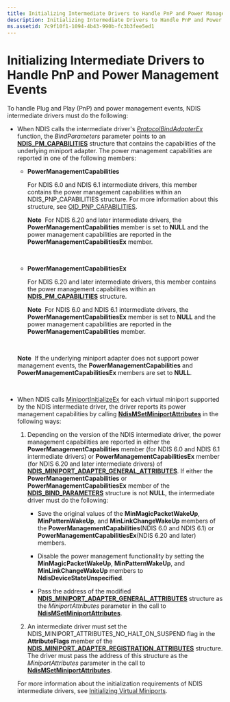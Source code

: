 ```yaml
---
title: Initializing Intermediate Drivers to Handle PnP and Power Management Events
description: Initializing Intermediate Drivers to Handle PnP and Power Management Events
ms.assetid: 7c9f10f1-1094-4b43-990b-fc3b3fee5ed1
---
```


# Initializing Intermediate Drivers to Handle PnP and Power Management Events


To handle Plug and Play (PnP) and power management events, NDIS intermediate drivers must do the following:

-   When NDIS calls the intermediate driver's [*ProtocolBindAdapterEx*](https://msdn.microsoft.com/library/windows/hardware/ff570220) function, the *BindParameters* parameter points to an [**NDIS\_PM\_CAPABILITIES**](https://msdn.microsoft.com/library/windows/hardware/ff566748) structure that contains the capabilities of the underlying miniport adapter. The power management capabilities are reported in one of the following members:

    -   **PowerManagementCapabilities**

        For NDIS 6.0 and NDIS 6.1 intermediate drivers, this member contains the power management capabilities within an NDIS\_PNP\_CAPABILITIES structure. For more information about this structure, see [OID\_PNP\_CAPABILITIES](https://msdn.microsoft.com/library/windows/hardware/ff569774).

        **Note**  For NDIS 6.20 and later intermediate drivers, the **PowerManagementCapabilities** member is set to **NULL** and the power management capabilities are reported in the **PowerManagementCapabilitiesEx** member.

         

    -   **PowerManagementCapabilitiesEx**

        For NDIS 6.20 and later intermediate drivers, this member contains the power management capabilities within an [**NDIS\_PM\_CAPABILITIES**](https://msdn.microsoft.com/library/windows/hardware/ff566748) structure.

        **Note**  For NDIS 6.0 and NDIS 6.1 intermediate drivers, the **PowerManagementCapabilitiesEx** member is set to **NULL** and the power management capabilities are reported in the **PowerManagementCapabilities** member.

         

    **Note**  If the underlying miniport adapter does not support power management events, the **PowerManagementCapabilities** and **PowerManagementCapabilitiesEx** members are set to **NULL**.

     

-   When NDIS calls [MiniportInitializeEx](miniportinitializeex-requirements.md) for each virtual miniport supported by the NDIS intermediate driver, the driver reports its power management capabilities by calling [**NdisMSetMiniportAttributes**](https://msdn.microsoft.com/library/windows/hardware/ff563672) in the following ways:

    1.  Depending on the version of the NDIS intermediate driver, the power management capabilities are reported in either the **PowerManagementCapabilities** member (for NDIS 6.0 and NDIS 6.1 intermediate drivers) or **PowerManagementCapabilitiesEx** member (for NDIS 6.20 and later intermediate drivers) of [**NDIS\_MINIPORT\_ADAPTER\_GENERAL\_ATTRIBUTES**](https://msdn.microsoft.com/library/windows/hardware/ff565923). If either the **PowerManagementCapabilities** or **PowerManagementCapabilitiesEx** member of the [**NDIS\_BIND\_PARAMETERS**](https://msdn.microsoft.com/library/windows/hardware/ff564832) structure is not **NULL**, the intermediate driver must do the following:

        -   Save the original values of the **MinMagicPacketWakeUp**, **MinPatternWakeUp**, and **MinLinkChangeWakeUp** members of the **PowerManagementCapabilities**(NDIS 6.0 and NDIS 6.1) or **PowerManagementCapabilitiesEx**(NDIS 6.20 and later) members.

        -   Disable the power management functionality by setting the **MinMagicPacketWakeUp**, **MinPatternWakeUp**, and **MinLinkChangeWakeUp** members to **NdisDeviceStateUnspecified**.

        -   Pass the address of the modified [**NDIS\_MINIPORT\_ADAPTER\_GENERAL\_ATTRIBUTES**](https://msdn.microsoft.com/library/windows/hardware/ff565923) structure as the *MiniportAttributes* parameter in the call to [**NdisMSetMiniportAttributes**](https://msdn.microsoft.com/library/windows/hardware/ff563672).

    2.  An intermediate driver must set the NDIS\_MINIPORT\_ATTRIBUTES\_NO\_HALT\_ON\_SUSPEND flag in the **AttributeFlags** member of the [**NDIS\_MINIPORT\_ADAPTER\_REGISTRATION\_ATTRIBUTES**](https://msdn.microsoft.com/library/windows/hardware/ff565934) structure. The driver must pass the address of this structure as the *MiniportAttributes* parameter in the call to [**NdisMSetMiniportAttributes**](https://msdn.microsoft.com/library/windows/hardware/ff563672).

    For more information about the initialization requirements of NDIS intermediate drivers, see [Initializing Virtual Miniports](initializing-virtual-miniports.md).

 

 





